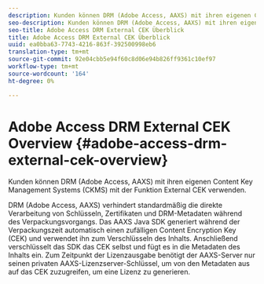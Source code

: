 ```yaml
---
description: Kunden können DRM (Adobe Access, AAXS) mit ihren eigenen Content Key Management Systems (CKMS) mit der Funktion External CEK verwenden.
seo-description: Kunden können DRM (Adobe Access, AAXS) mit ihren eigenen Content Key Management Systems (CKMS) mit der Funktion External CEK verwenden.
seo-title: Adobe Access DRM External CEK Überblick
title: Adobe Access DRM External CEK Überblick
uuid: ea0bba63-7743-4216-863f-392500998eb6
translation-type: tm+mt
source-git-commit: 92e04cbb5e94f60c8d06e94b826ff9361c10ef97
workflow-type: tm+mt
source-wordcount: '164'
ht-degree: 0%

---
```



# Adobe Access DRM External CEK Overview {#adobe-access-drm-external-cek-overview}

Kunden können DRM (Adobe Access, AAXS) mit ihren eigenen Content Key Management Systems (CKMS) mit der Funktion External CEK verwenden.

DRM (Adobe Access, AAXS) verhindert standardmäßig die direkte Verarbeitung von Schlüsseln, Zertifikaten und DRM-Metadaten während des Verpackungsvorgangs. Das AAXS Java SDK generiert während der Verpackungszeit automatisch einen zufälligen Content Encryption Key (CEK) und verwendet ihn zum Verschlüsseln des Inhalts. Anschließend verschlüsselt das SDK das CEK selbst und fügt es in die Metadaten des Inhalts ein. Zum Zeitpunkt der Lizenzausgabe benötigt der AAXS-Server nur seinen privaten AAXS-Lizenzserver-Schlüssel, um von den Metadaten aus auf das CEK zuzugreifen, um eine Lizenz zu generieren.

